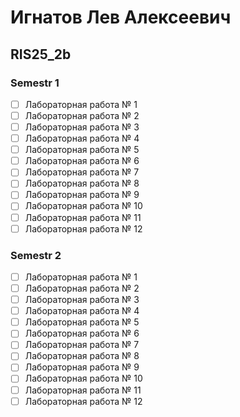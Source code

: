# Игнатов Лев Алексеевич

## RIS25_2b

### Semestr 1
- [ ] Лабораторная работа № 1
- [ ] Лабораторная работа № 2
- [ ] Лабораторная работа № 3
- [ ] Лабораторная работа № 4
- [ ] Лабораторная работа № 5
- [ ] Лабораторная работа № 6
- [ ] Лабораторная работа № 7
- [ ] Лабораторная работа № 8
- [ ] Лабораторная работа № 9
- [ ] Лабораторная работа № 10
- [ ] Лабораторная работа № 11
- [ ] Лабораторная работа № 12
      
### Semestr 2
- [ ] Лабораторная работа № 1
- [ ] Лабораторная работа № 2
- [ ] Лабораторная работа № 3
- [ ] Лабораторная работа № 4
- [ ] Лабораторная работа № 5
- [ ] Лабораторная работа № 6
- [ ] Лабораторная работа № 7
- [ ] Лабораторная работа № 8
- [ ] Лабораторная работа № 9
- [ ] Лабораторная работа № 10
- [ ] Лабораторная работа № 11
- [ ] Лабораторная работа № 12
